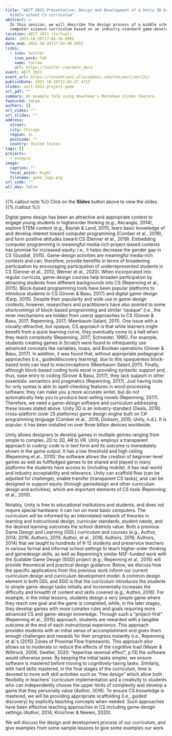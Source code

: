 ```yaml
---
title: "AECT 2021 Presentation: Design and Development of a Unity 3D based
  middle school CS curriculum"
abstract: >-
  In this session, we will describe the design process of a middle school
  computer science curriculum based on an industry-standard game-development software: Unity 3D.
location: AECT 2021 (Virtual)
date: 2021-10-28T17:04:39.690Z
date_end: 2021-10-28T17:04:40.995Z
links:
  - icon: twitter
    icon_pack: fab
    name: Follow
    url: https://twitter.com/mete_akca
event: AECT 2021
event_url: https://convention2.allacademic.com/one/aect/aect21/
publishDate: 2021-10-28T17:05:27.471Z
slides: aect-2021-project-game
url_pdf: ""
summary: An example talk using Wowchemy's Markdown slides feature.
featured: false
authors: []
url_video: ""
url_slides: ""
address:
  street: 
  city: Chicago
  region: IL
  postcode: ""
  country: United States
tags: []
projects:
  - example
image:
  caption: ""
  focal_point: Right
  filename: game_logo.png
url_code: ""
all_day: false
---
```

{{% callout note %}}
Click on the **Slides** button above to view the slides.
{{% /callout %}}

Digital game design has been an attractive and appropriate context to engage young students in higherorder thinking (e.g., Akcaoglu, 2014), explore STEM content (e.g., Baytak & Land, 2011), learn basic knowledge of and develop interest toward computer programming (Comber et al., 2019), and form positive attitudes toward CS (Denner et al., 2019). Embedding computer programming in meaningful media-rich project-based contexts has promise for increased equity: i.e., it helps decrease the gender gap in CS (Guzdial, 2015). Game-design activities are meaningful media-rich contexts and can, therefore, provide
benefits in terms of broadening participation by encouraging participation of underrepresented students in CS
(Denner et al., 2012; Werner et al., 2020). When incorporated into regular curricula, game-design courses
help broaden participation by attracting students from different backgrounds into CS (Repenning et al., 2015).
Block-based programming tools have been popular platforms to introduce students to CS (Grover & Basu,
2017) and digital game-design (Earp, 2015). Despite their popularity and wide use in game-design contexts,
however, researchers and practitioners have also pointed to some shortcomings of block-based programming
and similar “opaque” (i.e., the inner mechanisms are hidden from users) approaches to CS (Grover & Basu,
2017; Repenning, 2017; Meerbaum-Salant, 2011). One issue with a visually-attractive, but opaque, CS
approach is that while learners might benefit from a quick learning curve, they eventually come to a halt when
they reach complexity (Repenning, 2017; Schneider, 1995). For example, students creating games in Scratch
were found to infrequently use advanced concepts like variables, loops, and Boolean operations (Grover &
Basu, 2017). In addition, it was found that, without appropriate pedagogical approaches (i.e., guideddiscovery
learning), due to this opaqueness block-based tools can lead to misconceptions (Meerbaum-Salant,2011). Finally, although block-based coding tools excel in providing syntactic support and, thus, ease entry to
coding (Grover & Basu, 2017), they lack support in other essentials: semantics and pragmatics (Repenning,
2017). Just having tools for only syntax is akin to spell-checking features in word-processing software: they
can make you a more accurate writer, but do not automatically help you to produce best-selling novels
(Repenning, 2017). Therefore, we need a game-design software and curriculum addressing these issues
stated above.
Unity 3D is an industry-standard (Deals, 2016) cross-platform (over 25 platforms) game design engine built
on C# programming language (Comber et al., 2019; Dickson, 2015; Unity, n.d.). It is popular: it has been
installed on over three billion devices worldwide. 

Unity allows designers to develop games in multiple genres
ranging from simple to complex, 2D to 3D, AR to VR. Unity employs a transparent approach to coding: code
is in text form and its outcome is immediately shown in the game output. It has a low threshold and high
ceiling (Repenning et al., 2010): the software allows the creation of beginner-level games as well as fullfledged
games to be shared and played in many platforms the students have access to (including mobile). It
has real-world and industry acceptability and relevance. Unity can scaffold flow (can be adjusted for
challenge), enable transfer (transparent CS tasks), and can be designed to support equity (through gamedesign
and other curriculum design and activities), which are important elements of CS tools (Repenning et
al., 2010). 

Notably, Unity is free to educational institutions and students, and does not require special
hardware: it can run on most basic computers.
The curriculum will be informed by an interrelated network of theories in learning and instructional design,
curricular standards, student needs, and the desired learning outcomes the school districts value. Both a
previous Game Design and Learning (GDL) curriculum and courses (e.g., Author, 2014; 2016; Authors, 2019;
Author, et al., 2016; Authors, 2016; Authors, 2014) that we taught to hundreds of K-12 students and
preservice teachers in various formal and informal school settings to teach higher-order thinking and gamedesign
skills, as well as Repenning’s similar NSF-funded work with the Scalable Game Design (SGD) project
(e.g., Repenning et al., 2015) will provide theoretical and practical design guidance. Below, we discuss how
the specific applications from this previous work inform our current curriculum design and curriculum
development model.
A common design element in both GDL and SGD is that the curriculum introduces the students to simple
game-design tasks initially and incrementally increases the difficulty and breadth of content and skills covered
(e.g., Author, 2016). For example, in the initial lessons, students design a very simple game where they reach
one goal and the game is completed, while, in the later stages, they develop games with more complex rules
and goals requiring more advanced CS and game-design knowledge. Through such a “project-first”
(Repenning et al., 2015) approach, students are rewarded with a tangible outcome at the end of each
instructional experience. This approach provides students with an initial sense of accomplishment and gives
them enough challenges and rewards for their progress instantly (i.e., Repenning et al.'s (2015) Zones of
Proximal Flow framework). This approach also allows us to moderate or reduce the effects of the cognitive
load (Mayer & Wittrock, 2006; Sweller, 2020: “expertise reversal effect”, p.13) the software would otherwise
pose. By keeping the initial tasks simpler, we ensure software is mastered before moving to cognitively-taxing
tasks. Similarly, with hard skills mastered, in the final stages of the curriculum, time is devoted to more soft
skill activities such as “free design” which allow both flexibility in teachers' curriculum implementation and a
creativity to students who can independently choose the upper limits of complexity and develop a game that
they personally value (Author, 2016). To ensure CS knowledge is mastered, we will be providing appropriate
scaffolding (i.e., guided discovery) by explicitly teaching concepts when needed. Such approaches have been
effective teaching approaches in CS including game-design settings (Author, 2014; Kirschner & Neelen,
 2020).


We will discuss the design and development process of our curriculum, and give examples from some sample
lessons to give some examples our work.
